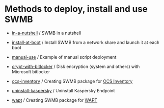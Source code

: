 # Methods to deploy, install and use SWMB

 * [in-a-nutshell](./in-a-nutshell) / SWMB in a nutshell

 * [install-at-boot](./install-at-boot) / Install SWMB from a network share and launch it at each boot

 * [manual-use](./manual-use) / Example of manual script deployment

 * [crypt-with-bitlocker](./crypt-with-bitlocker) / Disk encryption (system and others) with Microsoft bitlocker

 * [ocs-inventory](./ocs-inventory) / Creating SWMB package for [OCS Inventory](https://ocsinventory-ng.org/)

 * [uninstall-kaspersky](./uninstall-kaspersky) / Uninstall Kaspersky Endpoint

 * [wapt](./wapt) / Creating SWMB package for [WAPT](https://www.wapt.fr/en/doc/)
